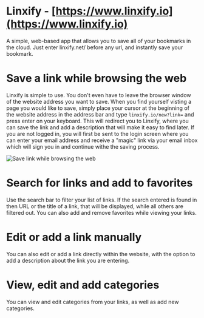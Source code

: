 # Linxify - [https://www.linxify.io](https://www.linxify.io)

A simple, web-based app that allows you to save all of your bookmarks in the cloud. Just enter linxify.net/ before any url, and instantly save your bookmark.

# Save a link while browsing the web

Linxify is simple to use. You don't even have to leave the browser window of the website address you want to save. When you find yourself visting a page you would like to save, simply place your cursor at the beginning of the website address in the address bar and type `linxify.io/new?link=` and press enter on your keyboard. This will redirect you to Linxify, where you can save the link and add a description that will make it easy to find later. If you are not logged in, you will first be sent to the login screen where you can enter your email address and receive a "magic" link via your email inbox which will sign you in and continue withe the saving process.

![Save link while browsing the web](public/images/tutorial/tutorial-external-link.gif)

# Search for links and add to favorites

Use the search bar to filter your list of links. If the search entered is found in then URL or the title of a link, that will be displayed, while all others are filtered out. You can also add and remove favorites while viewing your links.

# Edit or add a link manually

You can also edit or add a link directly within the website, with the option to add a description about the link you are entering.

# View, edit and add categories

You can view and edit categories from your links, as well as add new categories.
